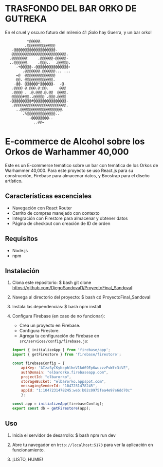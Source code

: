 # TRASFONDO DEL BAR ORKO DE GUTREKA

En el cruel y oscuro futuro del milenio 41 ¡Solo hay Guerra, y un bar orko!
                                        
                                        
              *@@@@@.                   
             .@@@@@@@@@@@@@             
       .@@@@@@@@@@@@@@@@@@@.            
       @@@@@@@@@@@@@@@@@@@@@@@@@.       
      .@@@@@@@:    .@@@@@@-@@@@@-       
      ..@@@@@@.    .@@@..  .@@@@@.      
         .+@@@@@..@@@@@@@@@@@@@@@:      
            .@@@@@@@.@@@@@@... ...      
         =@  @@@@@@@@@@@@@@             
         @@. @@@@@@@@@@@@@.             
        .@@. @@@@@@*@@@@@@.  .@.        
       .@@@@ @.@@@.@:@@.     @@@        
       .@@@@ . .@.@@@.@.@@  @@@@.       
       @@@@@#@@..@@@@@ .@@@.@@@@        
      .@@@@@@@@@#@@@@@@@@@@@@@@@.       
       .@@@@@@@@@@@@@@@@@@@@@@@@.       
         ..@@@@@@@@@@@@@@@@@@@.         
            .%@@@@@@@@@@@@@..           
               .@@@@@@@@..              
                 ..@@=                  
                                        



# E-commerce de Alcohol sobre los Orkos de Warhammer 40,000

Este es un E-commerse temático sobre un bar con temática de los Orkos de Warhammer 40,000. Para este proyecto se uso React.js para su construcción, Firebase para almacenar datos, y Boostrap para el diseño artístico. 

## Características escenciales

- Navegación con React Router
- Carrito de compras manejado con contexto
- Integración con Firestore para almacenar y obtener datos
- Página de checkout con creación de ID de orden

## Requisitos

- Node.js
- npm 

## Instalación

1. Clona este repositorio:
    $ bash git clone https://github.com/DiegoSandoval1/ProyectoFinal_Sandoval

2. Navega al directorio del proyecto:
    $ bash cd ProyectoFinal_Sandoval

3. Instala las dependencias:
    $ bash npm install

4. Configura Firebase (en caso de no funcionar):
    - Crea un proyecto en Firebase.
    - Configura Firestore.
    - Agrega tu configuración de Firebase en `src/services/config/firebase.js`:
    ```javascript
    import { initializeApp } from 'firebase/app';
    import { getFirestore } from 'firebase/firestore';

    const firebaseConfig = {
        apiKey: "AIzaSyCKybcphlheV1kd69Ep6wuzzzFvWfc3iVE",
        authDomain: "elbarorko.firebaseapp.com",
        projectId: "elbarorko",
        storageBucket: "elbarorko.appspot.com",
        messagingSenderId: "1047231478245",
        appId: "1:1047231478245:web:b02c0975fea4e97e6dd70c"
        };

    const app = initializeApp(firebaseConfig);
    export const db = getFirestore(app);
    ```

## Uso

1. Inicia el servidor de desarrollo:
    $ bash npm run dev

2. Abre tu navegador en `http://localhost:5173` para ver la aplicación en funcionamiento.

3. ¡LISTO, HUMIE!


